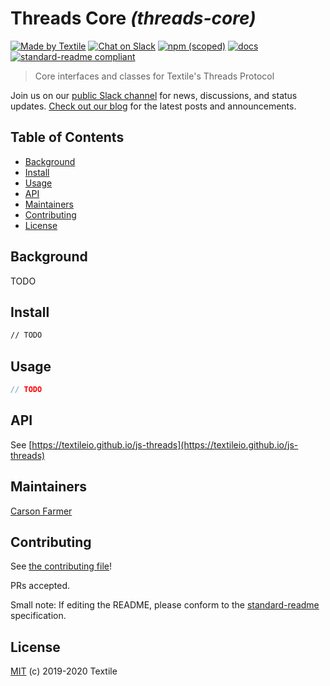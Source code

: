 # Threads Core _(threads-core)_

[![Made by Textile](https://img.shields.io/badge/made%20by-Textile-informational.svg?style=popout-square)](https://textile.io)
[![Chat on Slack](https://img.shields.io/badge/slack-slack.textile.io-informational.svg?style=popout-square)](https://slack.textile.io)
[![npm (scoped)](https://img.shields.io/npm/v/@textile/threads-core.svg?style=popout-square)](https://www.npmjs.com/package/@textile/threads-core)
[![docs](https://img.shields.io/badge/docs-master-success.svg?style=popout-square)](https://textileio.github.io/js-threads)
[![standard-readme compliant](https://img.shields.io/badge/standard--readme-OK-green.svg?style=flat-square)](https://github.com/RichardLitt/standard-readme)

> Core interfaces and classes for Textile's Threads Protocol

Join us on our [public Slack channel](https://slack.textile.io/) for news, discussions, and status updates. [Check out our blog](https://blog.textile.io) for the latest posts and announcements.

## Table of Contents

- [Background](#background)
- [Install](#install)
- [Usage](#usage)
- [API](#api)
- [Maintainers](#maintainers)
- [Contributing](#contributing)
- [License](#license)

## Background

TODO

## Install

```bash
// TODO
```

## Usage

```typescript
// TODO
```

## API

See [https://textileio.github.io/js-threads](https://textileio.github.io/js-threads)

## Maintainers

[Carson Farmer](https://github.com/carsonfarmer)

## Contributing

See [the contributing file](../../CONTRIBUTING.md)!

PRs accepted.

Small note: If editing the README, please conform to the [standard-readme](https://github.com/RichardLitt/standard-readme) specification.

## License

[MIT](../../LICENSE) (c) 2019-2020 Textile
